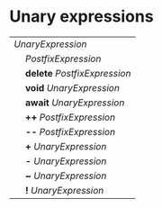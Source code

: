 # Unary expressions

<table>
    <tr>
        <td colspan="2"><i>UnaryExpression</i></td>
    </tr>
    <tr>
        <td>&nbsp;</td><td><i>PostfixExpression</i></td>
    </tr>
    <tr>
        <td>&nbsp;</td><td><b>delete</b> <i>PostfixExpression</i></td>
    </tr>
    <tr>
        <td>&nbsp;</td><td><b>void</b> <i>UnaryExpression</i></td>
    </tr>
    <tr>
        <td>&nbsp;</td><td><b>await</b> <i>UnaryExpression</i></td>
    </tr>
    <tr>
        <td>&nbsp;</td><td><b>++</b> <i>PostfixExpression</i></td>
    </tr>
    <tr>
        <td>&nbsp;</td><td><b>--</b> <i>PostfixExpression</i></td>
    </tr>
    <tr>
        <td>&nbsp;</td><td><b>+</b> <i>UnaryExpression</i></td>
    </tr>
    <tr>
        <td>&nbsp;</td><td><b>-</b> <i>UnaryExpression</i></td>
    </tr>
    <tr>
        <td>&nbsp;</td><td><b>~</b> <i>UnaryExpression</i></td>
    </tr>
    <tr>
        <td>&nbsp;</td><td><b>!</b> <i>UnaryExpression</i></td>
    </tr>
</table>